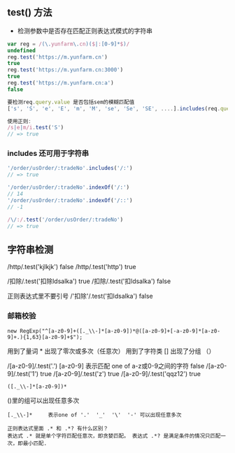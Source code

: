 ## test() 方法
* 检测参数中是否存在匹配正则表达式模式的字符串
```js
var reg = /(\.yunfarm\.cn)($|:[0-9]*$)/
undefined
reg.test('https://m.yunfarm.cn')
true
reg.test('https://m.yunfarm.cn:3000')
true
reg.test('https://m.yunfarm.cn:a')
false

要检测req.query.value 是否包括sem的模糊匹配值
['s', 'S', 'e', 'E', 'm', 'M', 'se', 'Se', 'SE', ....].includes(req.query.value)

使用正则:
/s|e|m/i.test('S')
// => true
```
### includes 还可用于字符串
```js
'/order/usOrder/:tradeNo'.includes('/:')
// => true

'/order/usOrder/:tradeNo'.indexOf('/:')
// 14
'/order/usOrder/:tradeNo'.indexOf('/::')
// -1

/\/:/.test('/order/usOrder/:tradeNo')
// => true
```

## 字符串检测
/http/.test('kjlkjk')
false
/http/.test('http')
true

/扣除/.test('扣除ldsalka')
true
/扣除/.test('扣ldsalka')
false

正则表达式里不要引号
/'扣除'/.test('扣ldsalka')
false

### 邮箱校验
```
new RegExp("^[a-z0-9]+([._\\-]*[a-z0-9])*@([a-z0-9]+[-a-z0-9]*[a-z0-9]+.){1,63}[a-z0-9]+$");
```

用到了量词 * 出现了零次或多次（任意次）
用到了字符类 []
出现了分组 （）

/[a-z0-9]/.test('.')  		[a-z0-9] 表示匹配 one of a-z或0-9之间的字符
false 
/[a-z0-9]/.test('1')
true
/[a-z0-9]/.test('z')
true
/[a-z0-9]/.test('qqz12')
true

```
([._\\-]*[a-z0-9])*
```
()里的组可以出现任意多次

```
[._\\-]*     表示one of '.'  '_'  '\'  '-' 可以出现任意多次
```

```
正则表达式里面 .* 和 .*? 有什么区别？
表达式 .* 就是单个字符匹配任意次，即贪婪匹配。 表达式 .*? 是满足条件的情况只匹配一次，即最小匹配.
```



